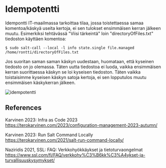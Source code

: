 # Idempotentti
Idempontti IT-maailmassa tarkoittaa tilaa, jossa toistettaessa samaa komentoa/käskyä useita kertoja, ei sen tulokset ensimmäisen kerran jälkeen muutu. Esimerkiksi tehtävässä "Viisi tärkeintä" loin "directoryOfFiles.txt" tiedoston käyttäen komentoa:

```$ sudo salt-call --local -l info state.single file.managed /home/rontti/directoryOfFiles.txt```

Jos suoritan saman saman käskyn uudestaan, huomataan, että kyseinen tiedosto on jo olemassa. Täten uutta tiedostoa ei luoda, vaikka ensimmäisen kerran suorittaessa käskyn se loi kyseisen tiedoston. Täten vaikka toistaisimme kyseisen käskyn satoja kertoja, ei sen lopputulos muutu ensimmäisen käskykerran jälkeen.

![idempotentti](https://github.com/RonSkogberg/palvelinten_hallinta/assets/148875466/fda61368-8993-4320-8ddc-09409b869b1b)

## References
Karvinen 2023: Infra as Code 2023 https://terokarvinen.com/2023/configuration-management-2023-autumn/

Karvinen 2023: Run Salt Command Locally https://terokarvinen.com/2021/salt-run-command-locally/

Naziridis 2021, SSL: FAQ: Verkkohyökkäykset ja tietoturvaongelmat https://www.ssl.com/fi/FAQ/verkkohy%C3%B6kk%C3%A4ykset-ja-turvallisuuskysymykset/
